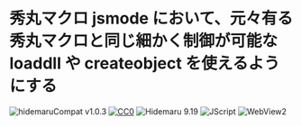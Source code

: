 # 秀丸マクロ jsmode において、元々有る 秀丸マクロと同じ細かく制御が可能な loaddll や createobject を使えるようにする

![hidemaruCompat v1.0.3](https://img.shields.io/badge/hidemaruCompat-v1.0.3-6479ff.svg)
[![CC0](https://img.shields.io/badge/license-CC0-blue.svg?style=flat)](LICENSE)
![Hidemaru 9.19](https://img.shields.io/badge/Hidemaru-v9.19-6479ff.svg)
![JScript](https://img.shields.io/badge/JScript-OK-6479ff.svg)
![WebView2](https://img.shields.io/badge/WebView2-OK-6479ff.svg)
